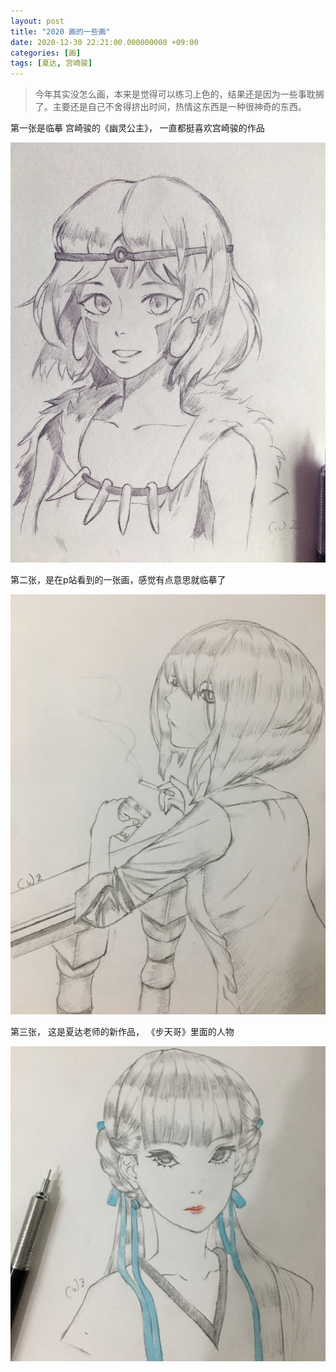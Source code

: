 ```yaml
---
layout: post
title: "2020 画的一些画"
date: 2020-12-30 22:21:00.000000000 +09:00
categories: [画]
tags: [夏达, 宫崎骏]
---
```



> 今年其实没怎么画，本来是觉得可以练习上色的，结果还是因为一些事耽搁了。主要还是自己不舍得挤出时间，热情这东西是一种很神奇的东西。

第一张是临摹 宫崎骏的《幽灵公主》， 一直都挺喜欢宫崎骏的作品

![WechatIMG94](/assets/images/2020pic/WechatIMG94.jpeg)

第二张，是在p站看到的一张画，感觉有点意思就临摹了

![WechatIMG100](/assets/images/2020pic/WechatIMG100.jpeg)

第三张， 这是夏达老师的新作品， 《步天哥》里面的人物

![WechatIMG96](/assets/images/2020pic/WechatIMG96.jpeg)